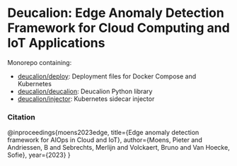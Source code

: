# Deucalion: Edge Anomaly Detection Framework for Cloud Computing and IoT Applications

Monorepo containing:
- [deucalion/deploy](deploy): Deployment files for Docker Compose and Kubernetes
- [deucalion/deucalion](deucalion): Deucalion Python library
- [deucalion/injector](injector): Kubernetes sidecar injector


### Citation

@inproceedings{moens2023edge,
  title={Edge anomaly detection framework for AIOps in Cloud and IoT},
  author={Moens, Pieter and Andriessen, B and Sebrechts, Merlijn and Volckaert, Bruno and Van Hoecke, Sofie},
  year={2023}
}

